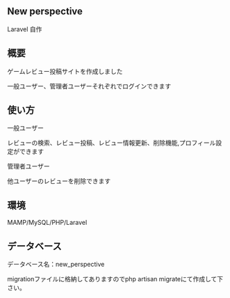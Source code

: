 

## New perspective

Laravel 自作


## 概要
ゲームレビュー投稿サイトを作成しました

一般ユーザー、管理者ユーザーそれぞれでログインできます

## 使い方
一般ユーザー

レビューの検索、レビュー投稿、レビュー情報更新、削除機能,プロフィール設定ができます

管理者ユーザー

他ユーザーのレビューを削除できます


### 

## 環境
MAMP/MySQL/PHP/Laravel

## データベース

データベース名：new_perspective

migrationファイルに格納してありますのでphp artisan migrateにて作成して下さい。


